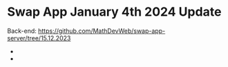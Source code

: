 # Swap App January 4th 2024 Update

Back-end: https://github.com/MathDevWeb/swap-app-server/tree/15.12.2023

-
-

